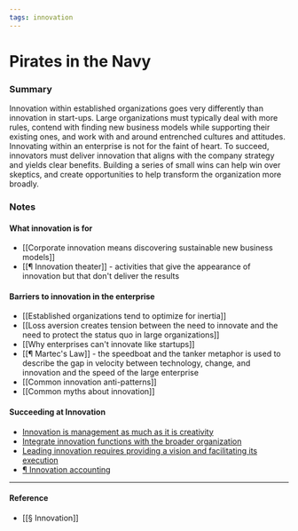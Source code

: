 ```yaml
---
tags: innovation
---
```


# Pirates in the Navy

### Summary

Innovation within established organizations goes very differently than innovation in start-ups. Large organizations must typically deal with more rules, contend with finding new business models while supporting their existing ones, and work with and around entrenched cultures and attitudes. Innovating within an enterprise is not for the faint of heart. To succeed, innovators must deliver innovation that aligns with the company strategy and yields clear benefits. Building a series of small wins can help win over skeptics, and create opportunities to help transform the organization more broadly.

### Notes

#### What innovation is for

- [[Corporate innovation means discovering sustainable new business models]]
- [[¶ Innovation theater]] - activities that give the appearance of innovation but that don't deliver the results

#### Barriers to innovation in the enterprise

- [[Established organizations tend to optimize for inertia]]
- [[Loss aversion creates tension between the need to innovate and the need to protect the status quo in large organizations]]
- [[Why enterprises can't innovate like startups]]
- [[¶ Martec's Law]] - the speedboat and the tanker metaphor is used to describe the gap in velocity between technology, change, and innovation and the speed of the large enterprise
- [[Common innovation anti-patterns]]
- [[Common myths about innovation]]

#### Succeeding at Innovation
- [Innovation is management as much as it is creativity](https://publish.obsidian.md/mobydiction/notes/Innovation+is+management+as+much+as+it+is+creativity)
- [Integrate innovation functions with the broader organization](https://publish.obsidian.md/mobydiction/notes/Integrate+innovation+functions+with+the+broader+organization)
- [Leading innovation requires providing a vision and facilitating its execution](https://publish.obsidian.md/mobydiction/notes/Leading+innovation+requires+providing+a+vision+and+facilitating+its+execution)
- [¶ Innovation accounting](https://publish.obsidian.md/mobydiction/notes/%C2%B6+Innovation+accounting)

---
#### Reference

- [[§ Innovation]]